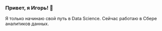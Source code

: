 ### Привет, я Игорь! 👋

Я только начинаю свой путь в Data Science. Сейчас работаю в Сбере аналитиков данных.


